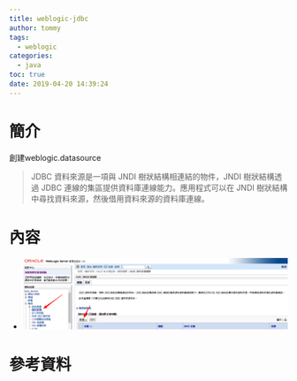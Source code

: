 ```yaml
---
title: weblogic-jdbc
author: tommy
tags:
  - weblogic
categories:
  - java
toc: true
date: 2019-04-20 14:39:24
---
```


# 簡介

創建weblogic.datasource

> JDBC 資料來源是一項與 JNDI 樹狀結構相連結的物件，JNDI 樹狀結構透過 JDBC 連線的集區提供資料庫連線能力。應用程式可以在 JNDI 樹狀結構中尋找資料來源，然後借用資料來源的資料庫連線。



<!--more-->
# 內容
- ![datasource](images/20190420144329.png)




# 參考資料


